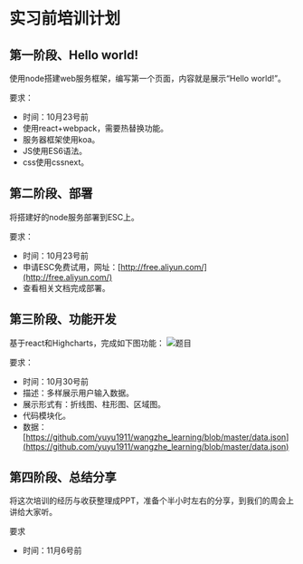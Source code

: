 # 实习前培训计划
## 第一阶段、Hello world!
使用node搭建web服务框架，编写第一个页面，内容就是展示“Hello world!”。

要求：

- 时间：10月23号前
- 使用react+webpack，需要热替换功能。
- 服务器框架使用koa。
- JS使用ES6语法。
- css使用cssnext。

## 第二阶段、部署
将搭建好的node服务部署到ESC上。

要求：

- 时间：10月23号前
- 申请ESC免费试用，网址：[http://free.aliyun.com/](http://free.aliyun.com/)
- 查看相关文档完成部署。

## 第三阶段、功能开发
基于react和Highcharts，完成如下图功能：
![题目](http://gtms02.alicdn.com/tps/i2/TB1aYtpKXXXXXbFXFXXnzuJ_VXX-800-600.png)

要求：

- 时间：10月30号前
- 描述：多样展示用户输入数据。
- 展示形式有：折线图、柱形图、区域图。
- 代码模块化。
- 数据：[https://github.com/yuyu1911/wangzhe_learning/blob/master/data.json](https://github.com/yuyu1911/wangzhe_learning/blob/master/data.json)

## 第四阶段、总结分享
将这次培训的经历与收获整理成PPT，准备个半小时左右的分享，到我们的周会上讲给大家听。

要求

- 时间：11月6号前